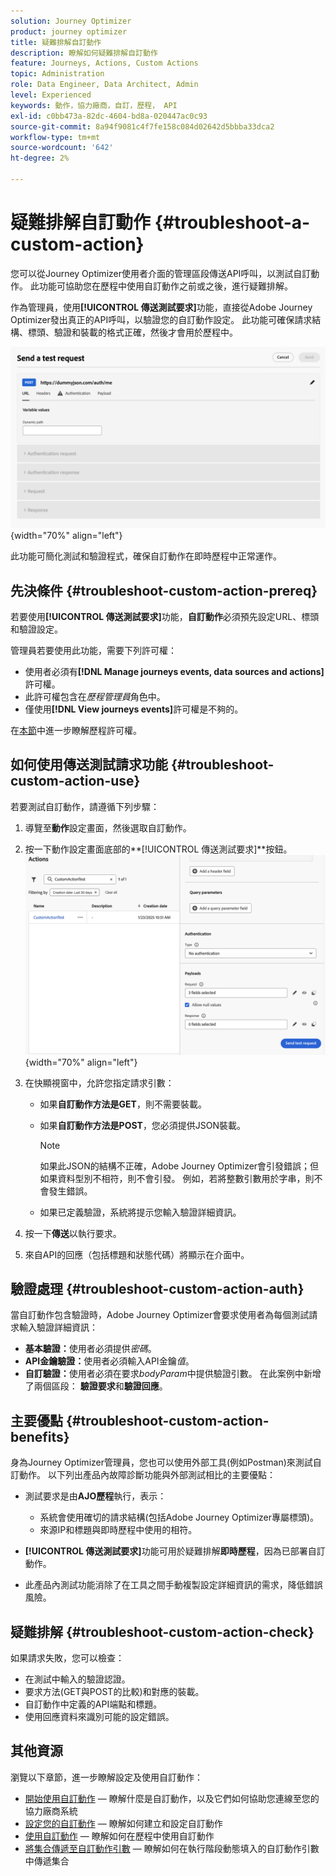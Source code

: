 ```yaml
---
solution: Journey Optimizer
product: journey optimizer
title: 疑難排解自訂動作
description: 瞭解如何疑難排解自訂動作
feature: Journeys, Actions, Custom Actions
topic: Administration
role: Data Engineer, Data Architect, Admin
level: Experienced
keywords: 動作，協力廠商，自訂，歷程， API
exl-id: c0bb473a-82dc-4604-bd8a-020447ac0c93
source-git-commit: 8a94f9081c4f7fe158c084d02642d5bbba33dca2
workflow-type: tm+mt
source-wordcount: '642'
ht-degree: 2%

---
```


# 疑難排解自訂動作 {#troubleshoot-a-custom-action}

您可以從Journey Optimizer使用者介面的管理區段傳送API呼叫，以測試自訂動作。 此功能可協助您在歷程中使用自訂動作之前或之後，進行疑難排解。

作為管理員，使用&#x200B;**[!UICONTROL 傳送測試要求]**&#x200B;功能，直接從Adobe Journey Optimizer發出真正的API呼叫，以驗證您的自訂動作設定。 此功能可確保請求結構、標頭、驗證和裝載的格式正確，然後才會用於歷程中。

![](assets/send-test-request.png){width="70%" align="left"}

此功能可簡化測試和驗證程式，確保自訂動作在即時歷程中正常運作。

## 先決條件 {#troubleshoot-custom-action-prereq}

若要使用&#x200B;**[!UICONTROL 傳送測試要求]**&#x200B;功能，**自訂動作**&#x200B;必須預先設定URL、標頭和驗證設定。

管理員若要使用此功能，需要下列許可權：

* 使用者必須有&#x200B;**[!DNL Manage journeys events, data sources and actions]**&#x200B;許可權。
* 此許可權包含在&#x200B;*歷程管理員*&#x200B;角色中。
* 僅使用&#x200B;**[!DNL View journeys events]**&#x200B;許可權是不夠的。

在[本節](../administration/high-low-permissions.md#journey-capability)中進一步瞭解歷程許可權。

## 如何使用傳送測試請求功能 {#troubleshoot-custom-action-use}

若要測試自訂動作，請遵循下列步驟：

1. 導覽至&#x200B;**動作**&#x200B;設定畫面，然後選取自訂動作。
1. 按一下動作設定畫面底部的&#x200B;**[!UICONTROL 傳送測試要求]**按鈕。
   ![在動作設定面板中傳送測試要求按鈕](assets/test-request.png){width="70%" align="left"}
1. 在快顯視窗中，允許您指定請求引數：

   * 如果&#x200B;**自訂動作方法是GET**，則不需要裝載。
   * 如果&#x200B;**自訂動作方法是POST**，您必須提供JSON裝載。

     >[!NOTE]
     >
     >如果此JSON的結構不正確，Adobe Journey Optimizer會引發錯誤；但如果資料型別不相符，則不會引發。 例如，若將整數引數用於字串，則不會發生錯誤。

   * 如果已定義驗證，系統將提示您輸入驗證詳細資訊。

1. 按一下&#x200B;**傳送**&#x200B;以執行要求。
1. 來自API的回應（包括標題和狀態代碼）將顯示在介面中。

## 驗證處理 {#troubleshoot-custom-action-auth}

當自訂動作包含驗證時，Adobe Journey Optimizer會要求使用者為每個測試請求輸入驗證詳細資訊：

* **基本驗證：**&#x200B;使用者必須提供&#x200B;*密碼*。
* **API金鑰驗證：**&#x200B;使用者必須輸入API金鑰&#x200B;*值*。
* **自訂驗證：**&#x200B;使用者必須在要求&#x200B;*bodyParam*&#x200B;中提供驗證引數。 在此案例中新增了兩個區段： **驗證要求**&#x200B;和&#x200B;**驗證回應**。

## 主要優點 {#troubleshoot-custom-action-benefits}

身為Journey Optimizer管理員，您也可以使用外部工具(例如Postman)來測試自訂動作。 以下列出產品內故障診斷功能與外部測試相比的主要優點：

* 測試要求是由&#x200B;**AJO歷程**&#x200B;執行，表示：

   * 系統會使用確切的請求結構(包括Adobe Journey Optimizer專屬標頭)。
   * 來源IP和標題與即時歷程中使用的相符。

* **[!UICONTROL 傳送測試要求]**&#x200B;功能可用於疑難排解&#x200B;**即時歷程**，因為已部署自訂動作。

* 此產品內測試功能消除了在工具之間手動複製設定詳細資訊的需求，降低錯誤風險。

## 疑難排解 {#troubleshoot-custom-action-check}

如果請求失敗，您可以檢查：

* 在測試中輸入的驗證認證。
* 要求方法(GET與POST的比較)和對應的裝載。
* 自訂動作中定義的API端點和標題。
* 使用回應資料來識別可能的設定錯誤。

## 其他資源

瀏覽以下章節，進一步瞭解設定及使用自訂動作：

* [開始使用自訂動作](../action/action.md) — 瞭解什麼是自訂動作，以及它們如何協助您連線至您的協力廠商系統
* [設定您的自訂動作](../action/about-custom-action-configuration.md) — 瞭解如何建立和設定自訂動作
* [使用自訂動作](../building-journeys/using-custom-actions.md) — 瞭解如何在歷程中使用自訂動作
* [將集合傳遞至自訂動作引數](../building-journeys/collections.md) — 瞭解如何在執行階段動態填入的自訂動作引數中傳遞集合

